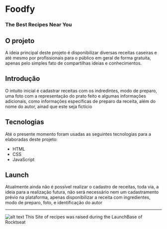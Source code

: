 # Foodfy 
### The Best Recipes Near You

## O projeto
A ideia principal deste projeto é disponibilizar diversas receitas caseiras e até mesmo por profissionais para o público em geral de forma gratuita, apenas pelo simples fato de compartilhas ideias e conhecimentos.

## Introdução
O intuito inicial é cadastrar receitas com os indredintes, modo de preparo, uma foto com a representação do prato feito e algumas informações adicionais, como informações específicas de preparo da receita, além do nome do autor, ainad que este seja fictício

## Tecnologias
Até o presente momento foram usadas as seguintes tecnologias para a elaboradas deste projeto:
* HTML
* CSS
* JavaScript

## Launch
Atualmente ainda não é possível realizar o cadastro de receitas, toda via, a ideia para a realização futura, não será necessário nem um cadastramento prévio na plataforma, apenas disponibilizar a receita com ingredientes,  modo de preparo, foto, e identificação do autor



***
![alt text](https://raw.githubusercontent.com/miroswd/Foodfy/master/public/Materials/logo.png)
This Site of recipes was raised during the LaunchBase of Rocktseat
